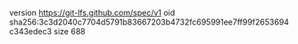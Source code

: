 version https://git-lfs.github.com/spec/v1
oid sha256:3c3d2040c7704d5791b83667203b4732fc695991ee7ff99f2653694c343edec3
size 688
